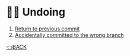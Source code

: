 # :man_facepalming: Undoing

1. [Return to previous commit](previous_commit.md)
2. [Accidentally committed to the wrong branch](wrong_branch_commit.md)

[:point_left:BACK](../README.md)